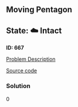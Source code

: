 ## Moving Pentagon

## State: :cloud: **Intact**

**ID: 667**

[Problem Description](https://projecteuler.net/problem=667)

[Source code](main.cpp)

### Solution
0